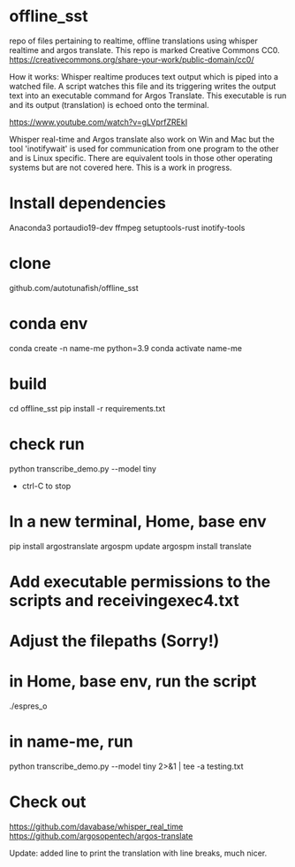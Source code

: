 # offline_sst
repo of files pertaining to realtime, offline translations using whisper realtime and argos translate. This repo is marked Creative Commons CC0. https://creativecommons.org/share-your-work/public-domain/cc0/

How it works: Whisper realtime produces text output which is piped into a watched file. A script watches this file and its triggering writes the output text into an executable command for Argos Translate. This executable is run and its output (translation) is echoed onto the terminal.

https://www.youtube.com/watch?v=gLVprfZREkI

Whisper real-time and Argos translate also work on Win and Mac but the tool 'inotifywait' is used for communication from one program to the other and is Linux specific. There are equivalent tools in those other operating systems but are not covered here. This is a work in progress.

# Install dependencies
Anaconda3
portaudio19-dev
ffmpeg
setuptools-rust
inotify-tools

# clone
github.com/autotunafish/offline_sst

# conda env
conda create -n name-me python=3.9
conda activate name-me

# build
cd offline_sst
pip install -r requirements.txt

# check run
python transcribe_demo.py --model tiny 

- ctrl-C to stop

# In a new terminal, Home, base env
pip install argostranslate
argospm update
argospm install translate

# Add executable permissions to the scripts and receivingexec4.txt
# Adjust the filepaths (Sorry!)

# in Home, base env, run the script
./espres_o

# in name-me, run
python transcribe_demo.py --model tiny 2>&1 | tee -a testing.txt

# Check out
https://github.com/davabase/whisper_real_time
https://github.com/argosopentech/argos-translate

Update: added line to print the translation with line breaks, much nicer.

